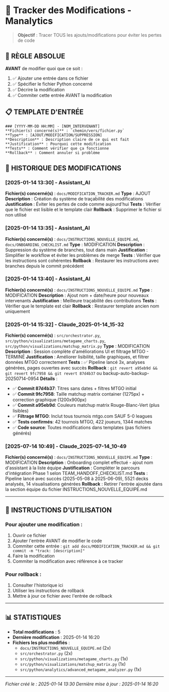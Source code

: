 # 📝 Tracker des Modifications - Manalytics

> **Objectif** : Tracer TOUS les ajouts/modifications pour éviter les pertes de code

## 🚨 **RÈGLE ABSOLUE**

**AVANT** de modifier quoi que ce soit :
1. ✅ Ajouter une entrée dans ce fichier
2. ✅ Spécifier le fichier Python concerné
3. ✅ Décrire la modification
4. ✅ Commiter cette entrée AVANT la modification

## 📋 **TEMPLATE D'ENTRÉE**

```
### [YYYY-MM-DD HH:MM] - [NOM_INTERVENANT]
**Fichier(s) concerné(s)** : `chemin/vers/fichier.py`
**Type** : [AJOUT/MODIFICATION/SUPPRESSION]
**Description** : Description claire de ce qui est fait
**Justification** : Pourquoi cette modification
**Tests** : Comment vérifier que ça fonctionne
**Rollback** : Comment annuler si problème
```

## 🔄 **HISTORIQUE DES MODIFICATIONS**

### [2025-01-14 13:30] - Assistant_AI
**Fichier(s) concerné(s)** : `docs/MODIFICATION_TRACKER.md`
**Type** : AJOUT
**Description** : Création du système de traçabilité des modifications
**Justification** : Éviter les pertes de code comme aujourd'hui
**Tests** : Vérifier que le fichier est lisible et le template clair
**Rollback** : Supprimer le fichier si non utilisé

### [2025-01-14 13:35] - Assistant_AI
**Fichier(s) concerné(s)** : `docs/INSTRUCTIONS_NOUVELLE_EQUIPE.md`, `docs/ONBOARDING_CHECKLIST.md`
**Type** : MODIFICATION
**Description** : Suppression du système de branches, tout dans main
**Justification** : Simplifier le workflow et éviter les problèmes de merge
**Tests** : Vérifier que les instructions sont cohérentes
**Rollback** : Restaurer les instructions avec branches depuis le commit précédent

### [2025-01-14 13:40] - Assistant_AI
**Fichier(s) concerné(s)** : `docs/INSTRUCTIONS_NOUVELLE_EQUIPE.md`
**Type** : MODIFICATION
**Description** : Ajout nom + date/heure pour nouveaux intervenants
**Justification** : Meilleure traçabilité des contributions
**Tests** : Vérifier que le template est clair
**Rollback** : Restaurer template ancien nom uniquement

### [2025-01-14 15:32] - Claude_2025-01-14_15-32
**Fichier(s) concerné(s)** : `src/orchestrator.py`, `src/python/visualizations/metagame_charts.py`, `src/python/visualizations/matchup_matrix.py`
**Type** : MODIFICATION
**Description** : Session complète d'améliorations UI et filtrage MTGO - TERMINÉ
**Justification** : Améliorer lisibilité, taille graphiques, et filtrer données MTGO correctement
**Tests** : ✅ Pipeline lancé 3x, analyses générées, pages ouvertes avec succès
**Rollback** : `git revert a95eb9d && git revert 9fc7958 && git revert 87d4b37` ou backup-auto-backup-20250714-0954
**Détails** :
- ✅ **Commit 87d4b37**: Titres sans dates + filtres MTGO initial
- ✅ **Commit 9fc7958**: Taille matchup matrix container (1275px) + correction graphique (1200x900px)
- ✅ **Commit a95eb9d**: Couleurs matchup matrix Rouge-Blanc-Vert (plus lisibles)
- ✅ **Filtrage MTGO**: Inclut tous tournois mtgo.com SAUF 5-0 leagues
- ✅ **Tests confirmés**: 42 tournois MTGO, 422 joueurs, 1344 matches
- ✅ **Code source**: Toutes modifications dans templates (pas fichiers générés)

### [2025-07-14 10:49] - Claude_2025-07-14_10-49
**Fichier(s) concerné(s)** : `docs/INSTRUCTIONS_NOUVELLE_EQUIPE.md`
**Type** : MODIFICATION
**Description** : Onboarding complet effectué - ajout nom d'assistant à la liste équipe
**Justification** : Compléter le parcours d'intégration Phase 1 selon TEAM_HANDOFF_CHECKLIST.md
**Tests** : Pipeline lancé avec succès (2025-05-08 à 2025-06-09), 5521 decks analysés, 14 visualisations générées
**Rollback** : Retirer l'entrée ajoutée dans la section équipe du fichier INSTRUCTIONS_NOUVELLE_EQUIPE.md

---

## 🔧 **INSTRUCTIONS D'UTILISATION**

### Pour ajouter une modification :
1. Ouvrir ce fichier
2. Ajouter l'entrée AVANT de modifier le code
3. Commiter cette entrée : `git add docs/MODIFICATION_TRACKER.md && git commit -m "track: [description]"`
4. Faire la modification
5. Commiter la modification avec référence à ce tracker

### Pour rollback :
1. Consulter l'historique ici
2. Utiliser les instructions de rollback
3. Mettre à jour ce fichier avec l'entrée de rollback

---

## 📊 **STATISTIQUES**

- **Total modifications** : 5
- **Dernière modification** : 2025-01-14 16:20
- **Fichiers les plus modifiés** :
  - `docs/INSTRUCTIONS_NOUVELLE_EQUIPE.md` (2x)
  - `src/orchestrator.py` (2x)
  - `src/python/visualizations/metagame_charts.py` (1x)
  - `src/python/visualizations/matchup_matrix.py` (1x)
  - `src/python/analytics/advanced_metagame_analyzer.py` (1x)

---

*Fichier créé le : 2025-01-14 13:30*
*Dernière mise à jour : 2025-01-14 16:20*
